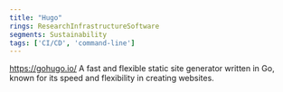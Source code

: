 ```yaml
---
title: "Hugo"
rings: ResearchInfrastructureSoftware
segments: Sustainability
tags: ['CI/CD', 'command-line']
---
```

https://gohugo.io/
A fast and flexible static site generator written in Go, known for its speed and flexibility in creating websites.
